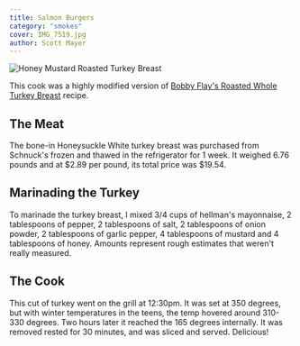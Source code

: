 ```yaml
---
title: Salmon Burgers
category: "smokes"
cover: IMG_7519.jpg
author: Scott Mayer
---
```

![Honey Mustard Roasted Turkey Breast](./IMG_7519.jpg)

This cook was a highly modified version of [Bobby Flay's Roasted Whole Turkey Breast](https://www.foodnetwork.com/recipes/bobby-flay/tandoori-style-roasted-whole-turkey-breast-recipe-2009477) recipe.

## The Meat
The bone-in Honeysuckle White turkey breast was purchased from Schnuck's frozen and thawed in the refrigerator for 1 week. It weighed 6.76 pounds and at $2.89 per pound, its total price was $19.54.

## Marinading the Turkey
To marinade the turkey breast, I mixed 3/4 cups of hellman's mayonnaise, 2 tablespoons of pepper, 2 tablespoons of salt, 2 tablespoons of onion powder, 2 tablespoons of garlic pepper, 4 tablespoons of mustard and 4 tablespoons of honey. Amounts represent rough estimates that weren't really measured.

## The Cook

This cut of turkey went on the grill at 12:30pm. It was set at 350 degrees, but with winter temperatures in the teens, the temp hovered around 310-330 degrees. Two hours later it reached the 165 degrees internally. It was removed rested for 30 minutes, and was sliced and served. Delicious!
